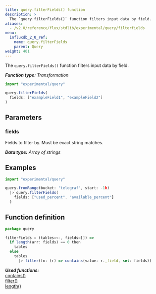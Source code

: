 ```yaml
---
title: query.filterFields() function
description: >
  The `query.filterFields()` function filters input data by field.
aliases:
  - /v2.0/reference/flux/stdlib/experimental/query/filterfields
menu:
  influxdb_2_0_ref:
    name: query.filterFields
    parent: Query
weight: 401
---
```


The `query.filterFields()` function filters input data by field.

_**Function type:** Transformation_

```js
import "experimental/query"

query.filterFields(
  fields: ["exampleField1", "exampleField2"]
)
```

## Parameters

### fields
Fields to filter by.
Must be exact string matches.

_**Data type:** Array of strings_

## Examples

```js
import "experimental/query"

query.fromRange(bucket: "telegraf", start: -1h)
  |> query.filterFields(
    fields: ["used_percent", "available_percent"]
  )
```

## Function definition
```js
package query

filterFields = (tables=<-, fields=[]) =>
  if length(arr: fields) == 0 then
    tables
  else
    tables
      |> filter(fn: (r) => contains(value: r._field, set: fields))
```

_**Used functions:**_  
[contains()](/influxdb/v2.0/reference/flux/stdlib/built-in/tests/contains/)  
[filter()](/influxdb/v2.0/reference/flux/stdlib/built-in/transformations/filter/)  
[length()](/influxdb/v2.0/reference/flux/stdlib/built-in/misc/length/)  
